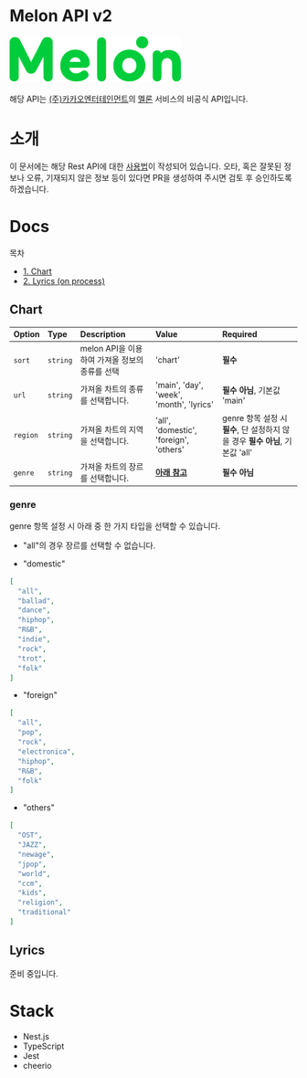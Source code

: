 # Melon API v2

<img src="./public/melon.png" width="300" /><br /><br />
해당 API는 [(주)카카오엔터테인먼트](https://kakaoent.com/)의 [멜론](http://melon.com/) 서비스의 비공식 API입니다.

# 소개

이 문서에는 해당 Rest API에 대한 [사용법](#Docs)이 작성되어 있습니다. 오타, 혹은 잘못된 정보나 오류, 기재되지 않은 정보 등이 있다면 PR을 생성하여 주시면 검토 후 승인하도록 하겠습니다.

# Docs

목차
* [1. Chart](#Chart)
* [2. Lyrics (on process)](#Lyrics)

## Chart

| Option | Type | Description | Value | Required |
| :---      | :--- | :---        | :---  | :---     |
| `sort` | `string` | melon API을 이용하여 가져올 정보의 종류를 선택 | 'chart' | **필수** |
| `url` | `string` | 가져올 차트의 종류를 선택합니다. | 'main', 'day', 'week', 'month', 'lyrics' | **필수 아님**, 기본값 'main' |
| `region` | `string` | 가져올 차트의 지역을 선택합니다. | 'all', 'domestic', 'foreign', 'others' | genre 항목 설정 시 **필수**, 단 설정하지 않을 경우 **필수 아님**, 기본값 'all' |
| `genre` | `string` | 가져올 차트의 장르를 선택합니다. | [**아래 참고**](#genre) | **필수 아님** |

### genre
genre 항목 설정 시 아래 중 한 가지 타입을 선택할 수 있습니다.  
* "all"의 경우 장르를 선택할 수 없습니다.

* "domestic"
```json
[
  "all",
  "ballad",
  "dance",
  "hiphop",
  "R&B",
  "indie",
  "rock",
  "trot",
  "folk"
]
```

* "foreign"
```json
[
  "all",
  "pop",
  "rock",
  "electronica",
  "hiphop",
  "R&B",
  "folk"
]
```

* "others"
```json
[
  "OST",
  "JAZZ",
  "newage",
  "jpop",
  "world",
  "ccm",
  "kids",
  "religion",
  "traditional"
]
```

## Lyrics

준비 중입니다.

# Stack

* Nest.js
* TypeScript
* Jest
* cheerio
